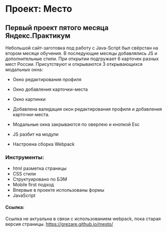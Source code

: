 # Проект: Место

## Первый проект пятого месяца Яндекс.Практикум

Небольшой сайт-заготовка под работу с Java-Script был свёрстан на втором месяце обучения.
В последующие месяцы добавлялись JS и дополнительные стили.
При открытии подгружает 6 карточек разных мест России.
Присутствуют и открываются 3 открывающихся модальных окна:
* Окно редактирования профиля
* Окно добавления карточки-места
* Окно картинки

* Добавлена валидация окон редактирования профиля и добавления карточки-места.
* Модальные окна закрываются по оверлею и кнопкой Esc
* JS разбит на модули
* Настроена сборка Webpack

### Инструменты:

* html разметка страницы
* CSS стили
* Структуировано по БЭМ
* Mobile first подход
* Впервые в проекте использованы формы
* JavaScript

#### Ссылка:
Ссылка не актуальна в связи с использованием webpack, пока старая версия страницы.
https://grezare.github.io/mesto/

